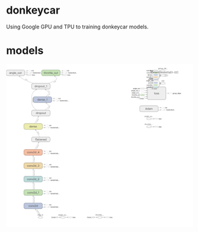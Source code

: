 # donkeycar
Using Google GPU and TPU to training donkeycar models.

# models
![models](./models.png)
